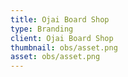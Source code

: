 ```yaml
---
title: Ojai Board Shop
type: Branding
client: Ojai Board Shop
thumbnail: obs/asset.png
asset: obs/asset.png
---
```


